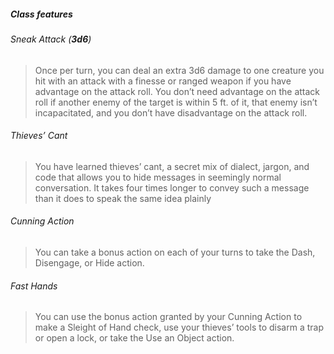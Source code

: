 ##### Class features

###### Sneak Attack (**3d6**)
> Once per turn, you can deal an extra 3d6 damage to one creature you hit with an attack with a finesse or ranged weapon if you have advantage on the attack roll. You don’t need advantage on the attack roll if another enemy of the target is within 5 ft. of it, that enemy isn’t incapacitated, and you don’t have disadvantage on the attack roll.

###### Thieves’ Cant
> You have learned thieves’ cant, a secret mix of dialect, jargon, and code that allows you to hide messages in seemingly normal conversation. It takes four times longer to convey such a message than it does to speak the same idea plainly

###### Cunning Action
> You can take a bonus action on each of your turns to take the Dash, Disengage, or Hide action.

###### Fast Hands
> You can use the bonus action granted by your Cunning Action to make a Sleight of Hand check, use your thieves’ tools to disarm a trap or open a lock, or take the Use an Object action.
